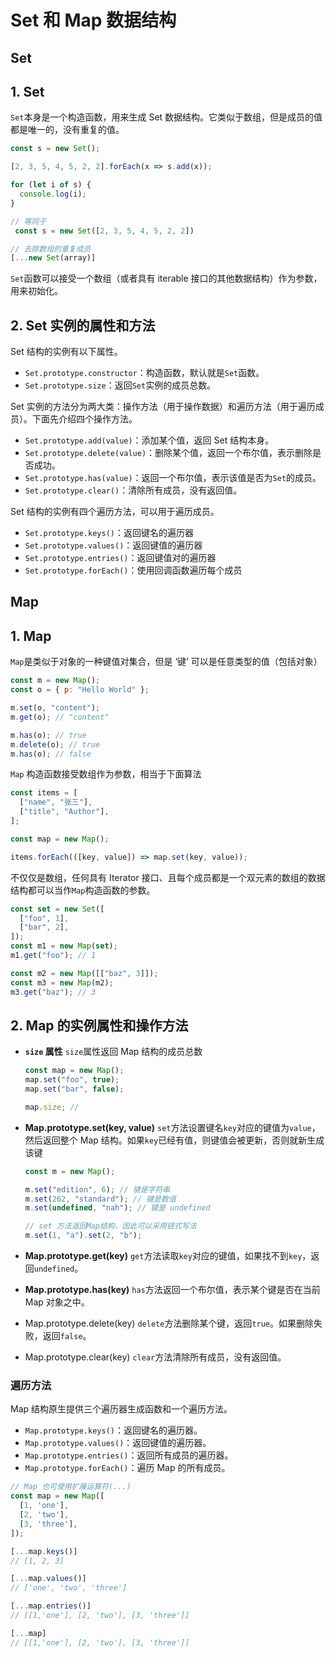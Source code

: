 # Set 和 Map 数据结构

## Set

## 1. Set

`Set`本身是一个构造函数，用来生成 Set 数据结构。它类似于数组，但是成员的值都是唯一的，没有重复的值。

```jsx
const s = new Set();

[2, 3, 5, 4, 5, 2, 2].forEach(x => s.add(x));

for (let i of s) {
  console.log(i);
}

// 等同于
 const s = new Set([2, 3, 5, 4, 5, 2, 2])

// 去除数组的重复成员
[...new Set(array)]
```

`Set`函数可以接受一个数组（或者具有 iterable 接口的其他数据结构）作为参数，用来初始化。

## 2. Set **实例的属性和方法**

Set 结构的实例有以下属性。

- `Set.prototype.constructor`：构造函数，默认就是`Set`函数。
- `Set.prototype.size`：返回`Set`实例的成员总数。

Set 实例的方法分为两大类：操作方法（用于操作数据）和遍历方法（用于遍历成员）。下面先介绍四个操作方法。

- `Set.prototype.add(value)`：添加某个值，返回 Set 结构本身。
- `Set.prototype.delete(value)`：删除某个值，返回一个布尔值，表示删除是否成功。
- `Set.prototype.has(value)`：返回一个布尔值，表示该值是否为`Set`的成员。
- `Set.prototype.clear()`：清除所有成员，没有返回值。

Set 结构的实例有四个遍历方法，可以用于遍历成员。

- `Set.prototype.keys()`：返回键名的遍历器
- `Set.prototype.values()`：返回键值的遍历器
- `Set.prototype.entries()`：返回键值对的遍历器
- `Set.prototype.forEach()`：使用回调函数遍历每个成员

## Map

## 1. Map

`Map`是类似于对象的一种键值对集合，但是 ‘键’ 可以是任意类型的值（包括对象）

```jsx
const m = new Map();
const o = { p: "Hello World" };

m.set(o, "content");
m.get(o); // "content"

m.has(o); // true
m.delete(o); // true
m.has(o); // false
```

`Map` 构造函数接受数组作为参数，相当于下面算法

```jsx
const items = [
  ["name", "张三"],
  ["title", "Author"],
];

const map = new Map();

items.forEach(([key, value]) => map.set(key, value));
```

不仅仅是数组，任何具有 Iterator 接口、且每个成员都是一个双元素的数组的数据结构都可以当作`Map`构造函数的参数。

```jsx
const set = new Set([
  ["foo", 1],
  ["bar", 2],
]);
const m1 = new Map(set);
m1.get("foo"); // 1

const m2 = new Map([["baz", 3]]);
const m3 = new Map(m2);
m3.get("baz"); // 3
```

## 2. Map 的实例属性和操作方法

- **`size` 属性**
  `size`属性返回 Map 结构的成员总数

  ```jsx
  const map = new Map();
  map.set("foo", true);
  map.set("bar", false);

  map.size; //
  ```

- **Map.prototype.set(key, value)**
  `set`方法设置键名`key`对应的键值为`value`，然后返回整个 Map 结构。如果`key`已经有值，则键值会被更新，否则就新生成该键

  ```jsx
  const m = new Map();

  m.set("edition", 6); // 键是字符串
  m.set(262, "standard"); // 键是数值
  m.set(undefined, "nah"); // 键是 undefined

  // set 方法返回Map结构，因此可以采用链式写法
  m.set(1, "a").set(2, "b");
  ```

- **Map.prototype.get(key)**
  `get`方法读取`key`对应的键值，如果找不到`key`，返回`undefined`。
- **Map.prototype.has(key)**
  `has`方法返回一个布尔值，表示某个键是否在当前 Map 对象之中。
- Map.prototype.delete(key)
  `delete`方法删除某个键，返回`true`。如果删除失败，返回`false`。
- Map.prototype.clear(key)
  `clear`方法清除所有成员，没有返回值。

### 遍历方法

Map 结构原生提供三个遍历器生成函数和一个遍历方法。

- `Map.prototype.keys()`：返回键名的遍历器。
- `Map.prototype.values()`：返回键值的遍历器。
- `Map.prototype.entries()`：返回所有成员的遍历器。
- `Map.prototype.forEach()`：遍历 Map 的所有成员。

```jsx
// Map 也可使用扩展运算符(...)
const map = new Map([
  [1, 'one'],
  [2, 'two'],
  [3, 'three'],
]);

[...map.keys()]
// [1, 2, 3]

[...map.values()]
// ['one', 'two', 'three']

[...map.entries()]
// [[1,'one'], [2, 'two'], [3, 'three']]

[...map]
// [[1,'one'], [2, 'two'], [3, 'three']]
```
